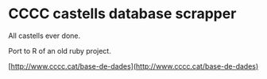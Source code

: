 # CCCC castells database scrapper

All castells ever done.

Port to R of an old ruby project.

[http://www.cccc.cat/base-de-dades](http://www.cccc.cat/base-de-dades)
